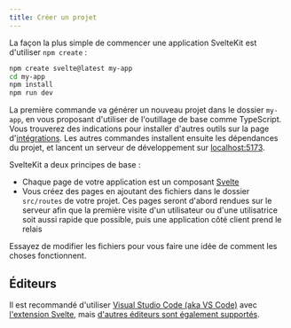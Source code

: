 ```yaml
---
title: Créer un projet
---
```


La façon la plus simple de commencer une application SvelteKit est d'utiliser `npm create` :

```bash
npm create svelte@latest my-app
cd my-app
npm install
npm run dev
```

La première commande va générer un nouveau projet dans le dossier `my-app`, en vous proposant d'utiliser de l'outillage de base comme TypeScript.
Vous trouverez des indications pour installer d'autres outils sur la page d'[intégrations](./integrations). Les autres commandes installent ensuite les dépendances du projet, et lancent un serveur de développement sur [localhost:5173](http://localhost:5173).

SvelteKit a deux principes de base :

- Chaque page de votre application est un composant [Svelte](PUBLIC_SVELTE_SITE_URL)
- Vous créez des pages en ajoutant des fichiers dans le dossier `src/routes` de votre projet. Ces pages seront d'abord rendues sur le serveur afin que la première visite d'un utilisateur ou d'une utilisatrice soit aussi rapide que possible, puis une application côté client prend le relais

Essayez de modifier les fichiers pour vous faire une idée de comment les choses fonctionnent.

## Éditeurs

Il est recommandé d'utiliser [Visual Studio Code (aka VS Code)](https://code.visualstudio.com/download) avec [l'extension Svelte](https://marketplace.visualstudio.com/items?itemName=svelte.svelte-vscode), mais [d'autres éditeurs sont également supportés](https://sveltesociety.dev/resources#editor-support).

